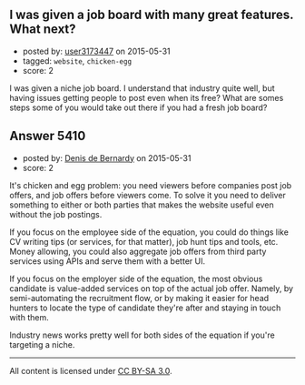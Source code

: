 ## I was given a job board with many great features. What next?

- posted by: [user3173447](https://stackexchange.com/users/3826796/user3173447) on 2015-05-31
- tagged: `website`, `chicken-egg`
- score: 2

I was given a niche job board. I understand that industry quite well, but having issues getting people to post even when its free? What are somes steps some of you would take out there if you had a fresh job board?


## Answer 5410

- posted by: [Denis de Bernardy](https://stackexchange.com/users/182468/denis-de-bernardy) on 2015-05-31
- score: 2

It's chicken and egg problem: you need viewers before companies post job offers, and job offers before viewers come. To solve it you need to deliver something to either or both parties that makes the website useful even without the job postings.

If you focus on the employee side of the equation, you could do things like CV writing tips (or services, for that matter), job hunt tips and tools, etc. Money allowing, you could also aggregate job offers from third party services using APIs and serve them with a better UI.

If you focus on the employer side of the equation, the most obvious candidate is value-added services on top of the actual job offer. Namely, by semi-automating the recruitment flow, or by making it easier for head hunters to locate the type of candidate they're after and staying in touch with them.

Industry news works pretty well for both sides of the equation if you're targeting a niche.



---

All content is licensed under [CC BY-SA 3.0](https://creativecommons.org/licenses/by-sa/3.0/).
